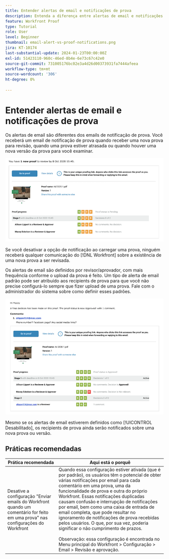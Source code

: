 ```yaml
---
title: Entender alertas de email e notificações de prova
description: Entenda a diferença entre alertas de email e notificações de prova no [!DNL  Workfront].
feature: Workfront Proof
type: Tutorial
role: User
level: Beginner
thumbnail: email-alert-vs-proof-notifications.png
jira: KT-10174
last-substantial-update: 2024-01-23T00:00:00Z
exl-id: 51423110-960c-46ed-8b4e-6e73c67c42e0
source-git-commit: 731005176bc02e3a4d26d00373931fa7444afeea
workflow-type: tm+mt
source-wordcount: '306'
ht-degree: 0%

---
```


# Entender alertas de email e notificações de prova

Os alertas de email são diferentes dos emails de notificação de prova. Você receberá um email de notificação de prova quando receber uma nova prova para revisão, quando uma prova estiver atrasada ou quando houver uma nova versão da prova para você examinar.

![Uma imagem de um email de notificação de prova indicando que há uma nova prova a ser revisada.](assets/email-alert-1.png)

Se você desativar a opção de notificação ao carregar uma prova, ninguém receberá qualquer comunicação do [!DNL Workfront] sobre a existência de uma nova prova a ser revisada.

Os alertas de email são definidos por revisor/aprovador, com mais frequência conforme o upload da prova é feito. Um tipo de alerta de email padrão pode ser atribuído aos recipients de prova para que você não precise configurá-lo sempre que fizer upload de uma prova. Fale com o administrador do sistema sobre como definir esses padrões.

![Imagem de um alerta por email indicando que foi tomada uma decisão sobre a prova e que há um comentário a ser revisado.](assets/email-alert-2.png)

Mesmo se os alertas de email estiverem definidos como [!UICONTROL Desabilitado], os recipients de prova ainda serão notificados sobre uma nova prova ou versão.

## Práticas recomendadas

| Prática recomendada | Aqui está o porquê |
|---|---|
| Desative a configuração &quot;Enviar emails do Workfront quando um comentário for feito em uma prova&quot; nas configurações do Workfront | Quando essa configuração estiver ativada (que é por padrão), os usuários têm o potencial de obter várias notificações por email para cada comentário em uma prova, uma da funcionalidade de prova e outra do próprio Workfront. Essas notificações duplicadas causam confusão e interrupção de notificações por email, bem como uma caixa de entrada de email completa, que pode resultar no ignoramento de notificações de prova recebidas pelos usuários. O que, por sua vez, poderia significar o não cumprimento de prazos. <br> <br>Observação: essa configuração é encontrada no Menu principal do Workfront > Configuração > Email > Revisão e aprovação. |


